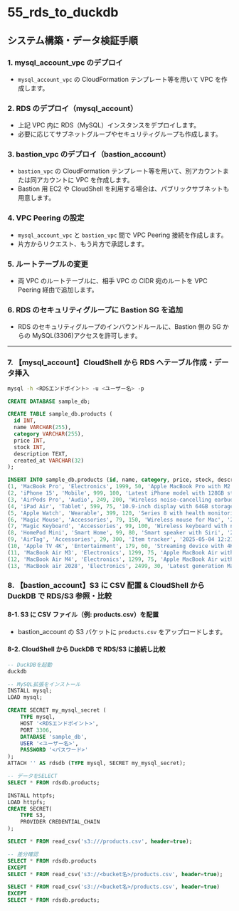 # 55_rds_to_duckdb

## システム構築・データ検証手順

### 1. mysql_account_vpc のデプロイ

- `mysql_account_vpc` の CloudFormation テンプレート等を用いて VPC を作成します。

### 2. RDS のデプロイ（mysql_account）

- 上記 VPC 内に RDS（MySQL）インスタンスをデプロイします。
- 必要に応じてサブネットグループやセキュリティグループも作成します。

### 3. bastion_vpc のデプロイ（bastion_account）

- `bastion_vpc` の CloudFormation テンプレート等を用いて、別アカウントまたは同アカウントに VPC を作成します。
- Bastion 用 EC2 や CloudShell を利用する場合は、パブリックサブネットも用意します。

### 4. VPC Peering の設定

- `mysql_account_vpc` と `bastion_vpc` 間で VPC Peering 接続を作成します。
- 片方からリクエスト、もう片方で承認します。

### 5. ルートテーブルの変更

- 両 VPC のルートテーブルに、相手 VPC の CIDR 宛のルートを VPC Peering 経由で追加します。

### 6. RDS のセキュリティグループに Bastion SG を追加

- RDS のセキュリティグループのインバウンドルールに、Bastion 側の SG からの MySQL(3306)アクセスを許可します。

---

### 7. 【mysql_account】CloudShell から RDS へテーブル作成・データ挿入

```sh
mysql -h <RDSエンドポイント> -u <ユーザー名> -p
```

```sql
CREATE DATABASE sample_db;

CREATE TABLE sample_db.products (
  id INT,
  name VARCHAR(255),
  category VARCHAR(255),
  price INT,
  stock INT,
  description TEXT,
  created_at VARCHAR(32)
);

INSERT INTO sample_db.products (id, name, category, price, stock, description, created_at) VALUES
(1, 'MacBook Pro', 'Electronics', 1999, 50, 'Apple MacBook Pro with M2 chip', '2025-05-04 12:21:11'),
(2, 'iPhone 15', 'Mobile', 999, 100, 'Latest iPhone model with 128GB storage', '2025-05-04 12:21:11'),
(3, 'AirPods Pro', 'Audio', 249, 200, 'Wireless noise-cancelling earbuds', '2025-05-04 12:21:11'),
(4, 'iPad Air', 'Tablet', 599, 75, '10.9-inch display with 64GB storage', '2025-05-04 12:21:11'),
(5, 'Apple Watch', 'Wearable', 399, 120, 'Series 8 with health monitoring features', '2025-05-04 12:21:11'),
(6, 'Magic Mouse', 'Accessories', 79, 150, 'Wireless mouse for Mac', '2025-05-04 12:21:11'),
(7, 'Magic Keyboard', 'Accessories', 99, 100, 'Wireless keyboard with numeric keypad', '2025-05-04 12:21:11'),
(8, 'HomePod Mini', 'Smart Home', 99, 80, 'Smart speaker with Siri', '2025-05-04 12:21:11'),
(9, 'AirTag', 'Accessories', 29, 300, 'Item tracker', '2025-05-04 12:21:11'),
(10, 'Apple TV 4K', 'Entertainment', 179, 60, 'Streaming device with 4K HDR support', '2025-05-04 12:21:11'),
(11, 'MacBook Air M3', 'Electronics', 1299, 75, 'Apple MacBook Air with M3 chip and 13-inch display', '2025-05-04 12:21:11'),
(12, 'MacBook Air M4', 'Electronics', 1299, 75, 'Apple MacBook Air with M4 chip and 13-inch display', '2025-05-04 12:21:11'),
(13, 'MacBook air 2028', 'Electronics', 2499, 30, 'Latest generation MacBook Pro with enhanced performance and display.', '2025-05-04 12:21:11');
```

### 8. 【bastion_account】S3 に CSV 配置 & CloudShell から DuckDB で RDS/S3 参照・比較

#### 8-1. S3 に CSV ファイル（例: products.csv）を配置

- bastion_account の S3 バケットに `products.csv` をアップロードします。

#### 8-2. CloudShell から DuckDB で RDS/S3 に接続し比較

```sql
-- DuckDBを起動
duckdb

-- MySQL拡張をインストール
INSTALL mysql;
LOAD mysql;

CREATE SECRET my_mysql_secret (
    TYPE mysql,
    HOST '<RDSエンドポイント>',
    PORT 3306,
    DATABASE 'sample_db',
    USER '<ユーザー名>',
    PASSWORD '<パスワード>'
);
ATTACH '' AS rdsdb (TYPE mysql, SECRET my_mysql_secret);

-- データをSELECT
SELECT * FROM rdsdb.products;

INSTALL httpfs;
LOAD httpfs;
CREATE SECRET(
    TYPE S3,
    PROVIDER CREDENTIAL_CHAIN
);

SELECT * FROM read_csv('s3:///products.csv', header=true);

-- 差分確認
SELECT * FROM rdsdb.products
EXCEPT
SELECT * FROM read_csv('s3://<bucket名>/products.csv', header=true);

SELECT * FROM read_csv('s3://<bucket名>/products.csv', header=true)
EXCEPT
SELECT * FROM rdsdb.products;
```
